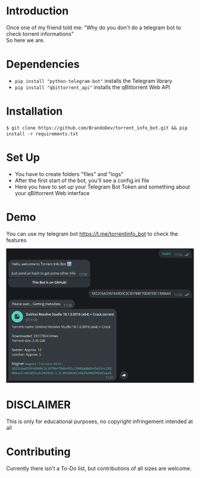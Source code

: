 Introduction
============

Once one of my friend told me: "Why do you don't do a telegram bot to check torrent informations"<br />
So here we are.

Dependencies
============
* ``pip install "python-telegram-bot"`` installs the Telegram library
* ``pip install "qbittorrent_api"`` installs the qBittorrent Web API

Installation
============

    $ git clone https://github.com/BrandoDev/torrent_info_bot.git && pip install -r requirements.txt


Set Up
============

* You have to create folders "files" and "logs"<br />
* After the first start of the bot, you'll see a config.ini file<br />
* Here you have to set up your Telegram Bot Token and something about your qBittorrent Web interface

Demo
============

You can use my telegram bot https://t.me/torrentinfo_bot to check the features

![Bot features example](https://github.com/BrandoDev/torrent_info_bot/blob/main/images/image0.png?raw=true)

DISCLAIMER
============
This is only for educational purposes, no copyright infringement intended at all


Contributing
============

Currently there isn't a To-Do list, but contributions of all sizes are welcome.